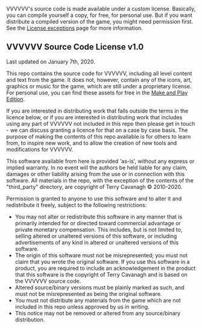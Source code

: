 VVVVVV's source code is made available under a custom license. Basically, you can compile yourself a copy, for free, for personal use. But if you want distribute a compiled version of the game, you might need permission first. See the [License exceptions](License%20exceptions.md) page for more information.

VVVVVV Source Code License v1.0
-------
Last updated on January 7th, 2020.

This repo contains the source code for VVVVVV, including all level content and text from the game. It does not, however, contain any of the icons, art, graphics or music for the game, which are still under a proprietary license. For personal use, you can find these assets for free in the [Make and Play Edition](https://thelettervsixtim.es/makeandplay/).

If you are interested in distributing work that falls outside the terms in the licence below, or if you are interested in distributing work that includes using any part of VVVVVV not included in this repo then please get in touch - we can discuss granting a licence for that on a case by case basis. The purpose of making the contents of this repo available is for others to learn from, to inspire new work, and to allow the creation of new tools and modifications for VVVVVV.

This software available from here is provided 'as-is', without any express or implied warranty. In no event will the authors be held liable for any claim, damages or other liability arising from the use or in connection with this software. All materials in the repo, with the exception of the contents of the "third_party" directory, are copyright of Terry Cavanagh © 2010-2020.

Permission is granted to anyone to use this software and to alter it and redistribute it freely, subject to the following restrictions:

 - You may not alter or redistribute this software in any manner that is primarily intended for or directed toward commercial advantage or private monetary compensation. This includes, but is not limited to, selling altered or unaltered versions of this software, or including advertisements of any kind in altered or unaltered versions of this software.
 - The origin of this software must not be misrepresented; you must not claim that you wrote the original software. If you use this software in a product, you are required to include an acknowledgement in the product that this software is the copyright of Terry Cavanagh and is based on the VVVVVV source code.
 - Altered source/binary versions must be plainly marked as such, and must not be misrepresented as being the original software.
 - You must not distribute any materials from the game which are not included in this repo unless approved by us in writing. 
 - This notice may not be removed or altered from any source/binary distribution.
